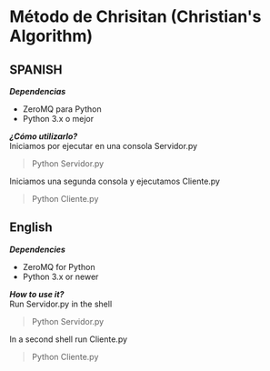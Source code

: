 # Método de Chrisitan (Christian's Algorithm)
## SPANISH
***Dependencias***

 - ZeroMQ para Python
 - Python 3.x o mejor

***¿Cómo utilizarlo?*** <br>
Iniciamos por ejecutar en una consola Servidor.py
> Python Servidor.py

Iniciamos una segunda consola y ejecutamos Cliente.py
>Python Cliente.py

## English 
***Dependencies***

 - ZeroMQ for Python
 - Python 3.x or newer

***How to use it?*** <br>
Run Servidor.py in the shell
> Python Servidor.py

In a second shell run Cliente.py
>Python Cliente.py
